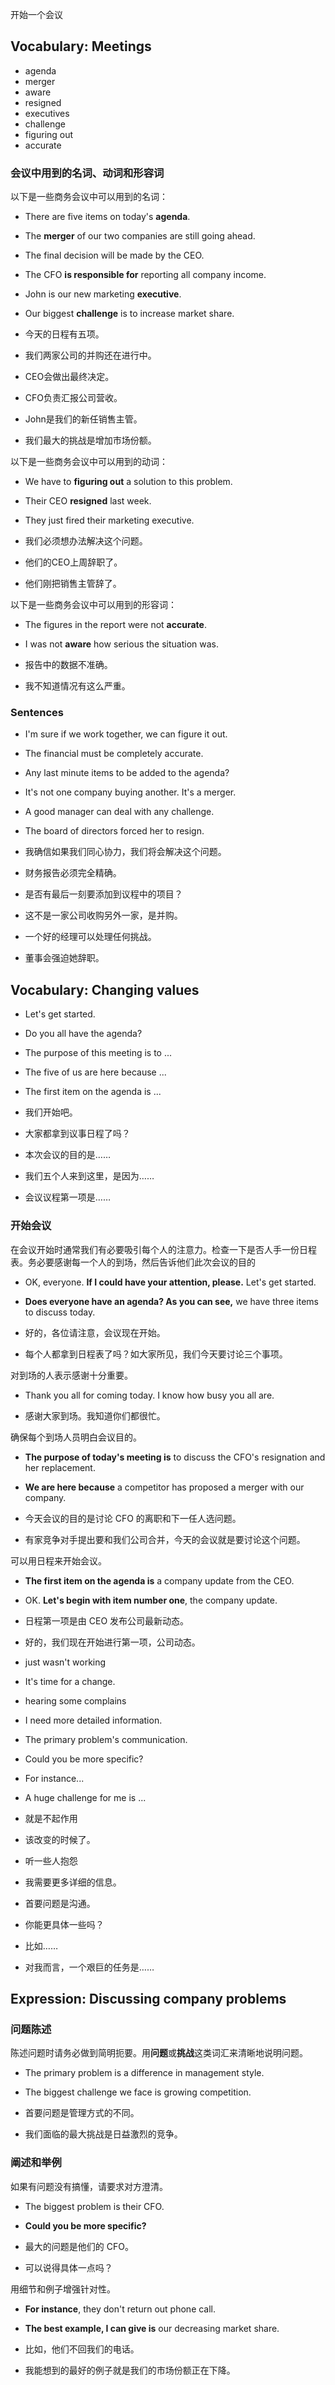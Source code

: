 开始一个会议

## Vocabulary: Meetings

- agenda
- merger
- aware
- resigned
- executives
- challenge
- figuring out
- accurate

### 会议中用到的名词、动词和形容词

以下是一些商务会议中可以用到的名词：

- There are five items on today's **agenda**.
- The **merger** of our two companies are still going ahead.
- The final decision will be made by the CEO.
- The CFO **is responsible for** reporting all company income.
- John is our new marketing **executive**.
- Our biggest **challenge** is to increase market share.


- 今天的日程有五项。
- 我们两家公司的并购还在进行中。
- CEO会做出最终决定。
- CFO负责汇报公司营收。
- John是我们的新任销售主管。
- 我们最大的挑战是增加市场份额。

以下是一些商务会议中可以用到的动词：

- We have to **figuring out** a solution to this problem.
- Their CEO **resigned** last week.
- They just fired their marketing executive.


- 我们必须想办法解决这个问题。
- 他们的CEO上周辞职了。
- 他们刚把销售主管辞了。

以下是一些商务会议中可以用到的形容词：

- The figures in the report were not **accurate**.
- I was not **aware** how serious the situation was.


- 报告中的数据不准确。
- 我不知道情况有这么严重。

### Sentences

- I'm sure if we work together, we can figure it out.
- The financial must be completely accurate.
- Any last minute items to be added to the agenda?
- It's not one company buying another. It's a merger.
- A good manager can deal with any challenge.
- The board of directors forced her to resign.


- 我确信如果我们同心协力，我们将会解决这个问题。
- 财务报告必须完全精确。
- 是否有最后一刻要添加到议程中的项目？
- 这不是一家公司收购另外一家，是并购。
- 一个好的经理可以处理任何挑战。
- 董事会强迫她辞职。

## Vocabulary: Changing values

- Let's get started.
- Do you all have the agenda?
- The purpose of this meeting is to ...
- The five of us are here because ...
- The first item on the agenda is ...


- 我们开始吧。
- 大家都拿到议事日程了吗？
- 本次会议的目的是……
- 我们五个人来到这里，是因为……
- 会议议程第一项是……

### 开始会议

在会议开始时通常我们有必要吸引每个人的注意力。检查一下是否人手一份日程表。务必要感谢每一个人的到场，然后告诉他们此次会议的目的

- OK, everyone. **If I could have your attention, please.** Let's get started.
- **Does everyone have an agenda? As you can see,** we have three items to discuss today.


- 好的，各位请注意，会议现在开始。
- 每个人都拿到日程表了吗？如大家所见，我们今天要讨论三个事项。

对到场的人表示感谢十分重要。

- Thank you all for coming today. I know how busy you all are.


- 感谢大家到场。我知道你们都很忙。

确保每个到场人员明白会议目的。

- **The purpose of today's meeting is** to discuss the CFO's resignation and her replacement.
- **We are here because** a competitor has proposed a merger with our company.


- 今天会议的目的是讨论 CFO 的离职和下一任人选问题。
- 有家竞争对手提出要和我们公司合并，今天的会议就是要讨论这个问题。

可以用日程来开始会议。

- **The first item on the agenda is** a company update from the CEO.
- OK. **Let's begin with item number one**, the company update.


- 日程第一项是由 CEO 发布公司最新动态。
- 好的，我们现在开始进行第一项，公司动态。


- just wasn't working
- It's time for a change.
- hearing some complains
- I need more detailed information.
- The primary problem's communication.
- Could you be more specific?
- For instance...
- A huge challenge for me is ...


- 就是不起作用
- 该改变的时候了。
- 听一些人抱怨
- 我需要更多详细的信息。
- 首要问题是沟通。
- 你能更具体一些吗？
- 比如……
- 对我而言，一个艰巨的任务是…… 

## Expression: Discussing company problems

### 问题陈述

陈述问题时请务必做到简明扼要。用**问题**或**挑战**这类词汇来清晰地说明问题。

- The primary problem is a difference in management style.
- The biggest challenge we face is growing competition.


- 首要问题是管理方式的不同。
- 我们面临的最大挑战是日益激烈的竞争。


### 阐述和举例

如果有问题没有搞懂，请要求对方澄清。

- The biggest problem is their CFO.
- **Could you be more specific?**


- 最大的问题是他们的 CFO。
- 可以说得具体一点吗？

用细节和例子增强针对性。

- **For instance**, they don't return out phone call.
- **The best example, I can give is** our decreasing market share.


- 比如，他们不回我们的电话。
- 我能想到的最好的例子就是我们的市场份额正在下降。
